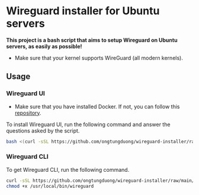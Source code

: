 # Wireguard installer for Ubuntu servers

**This project is a bash script that aims to setup Wireguard on Ubuntu servers, as easily as possible!**

- Make sure that your kernel supports WireGuard (all modern kernels).

## Usage

### Wireguard UI

- Make sure that you have installed Docker. If not, you can follow this [repository](https://github.com/ongtungduong/docker-installer).

To install Wireguard UI, run the following command and answer the questions asked by the script.

```bash
bash <(curl -sSL https://github.com/ongtungduong/wireguard-installer/raw/main/wireguard-ui.sh)
```

### Wireguard CLI

To get Wireguard CLI, run the following command.

```bash
curl -sSL https://github.com/ongtungduong/wireguard-installer/raw/main/wireguard-cli.sh > /usr/local/bin/wireguard
chmod +x /usr/local/bin/wireguard
```
